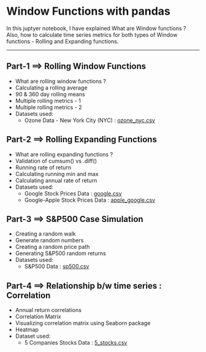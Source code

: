 # Window Functions with pandas

In this juptyer notebook, I have explained What are Window functions ? Also, how to calculate time series metrics for both types of Window functions - Rolling and Expanding functions.

-----------------------------------------

## Part-1 ==> Rolling Window Functions
  - What are rolling window functions ?
  - Calculating a rolling average
  - 90 & 360 day rolling means
  - Multiple rolling metrics - 1
  - Multiple rolling metrics - 2
  - Datasets used:
      * Ozone Data - New York City (NYC) : [ozone_nyc.csv]()
      
## Part-2 ==> Rolling Expanding Functions
  - What are rolling expanding functions ?
  - Validation of cumsum() vs .diff()
  - Running rate of return
  - Calculating running min and max
  - Calculating annual rate of return
  - Datasets used:
      * Google Stock Prices Data : [google.csv]()
      * Google-Apple Stock Prices Data : [apple_google.csv]()
      
## Part-3 ==> S&P500 Case Simulation
  - Creating a random walk
  - Generate random numbers
  - Creating a random price path
  - Generating S&P500 random returns
  - Datasets used:
      * S&P500 Data : [sp500.csv]()
      
## Part-4 ==> Relationship b/w time series : Correlation
  - Annual return correlations
  - Correlation Matrix
  - Visualizing correlation matrix using Seaborn package
  - Heatmap
  - Dataset used:
      * 5 Companies Stocks Data : [5_stocks.csv](https://github.com/Ravjot03/Time-Series-Data-in-Python/blob/main/Chapter-4/5_stocks.csv)
